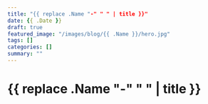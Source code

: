 ```yaml
---
title: "{{ replace .Name "-" " " | title }}"
date: {{ .Date }}
draft: true
featured_image: "/images/blog/{{ .Name }}/hero.jpg"
tags: []
categories: []
summary: ""
---
```


# {{ replace .Name "-" " " | title }}

<!-- Your content here -->

